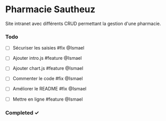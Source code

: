 # Pharmacie Sautheuz
Site intranet avec différents CRUD permettant la gestion d'une pharmacie.
### Todo
- [ ] Sécuriser les saisies #fix @Ismael  
- [ ] Ajouter intro.js #feature @Ismael 
- [ ] Ajouter chart.js #feature @Ismael
- [ ] Commenter le code #fix @Ismael
- [ ] Améliorer le README #fix @Ismael  
- [ ] Mettre en ligne #feature @Ismael  




### Completed ✓
